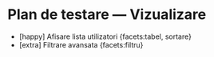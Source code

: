 # Plan de testare — Vizualizare

- [happy] Afisare lista utilizatori {facets:tabel, sortare}
- [extra] Filtrare avansata {facets:filtru}


